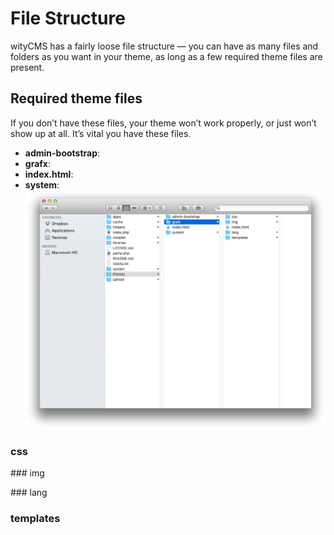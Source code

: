 # File Structure

wityCMS has a fairly loose file structure — you can have as many files and folders as you want in your theme, as long as a few required theme files are present.

## Required theme files
If you don’t have these files, your theme won’t work properly, or just won’t show up at all. It’s vital you have these files.

* **admin-bootstrap**:
* **grafx**:
* **index.html**:
* **system**:
![](02-witycms-folders-theme.png)
### css

### img 

### lang 

### templates
